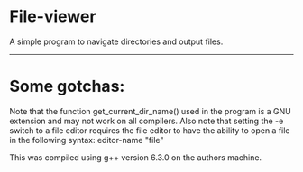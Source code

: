 # File-viewer
A simple program to navigate directories and output files.
<hr>

# Some gotchas:

Note that the function get_current_dir_name() used in the program is a GNU extension and may not work on all compilers.
Also note that setting the -e switch to a file editor requires the file editor to have the ability to open a file in the following syntax: editor-name "file"

This was compiled using g++ version 6.3.0 on the authors machine.
